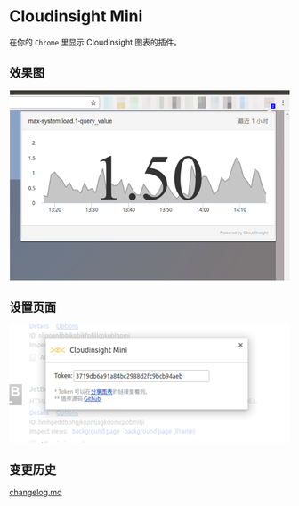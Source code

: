 # Cloudinsight Mini

在你的 `Chrome` 里显示 Cloudinsight 图表的插件。

## 效果图

![截图](./docs/screenshot.png)

## 设置页面

![截图](./docs/options.png)

## 变更历史

[changelog.md](./changelog.md)
